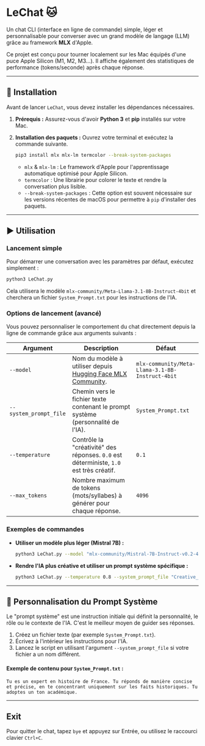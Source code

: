 # LeChat 🐱

Un chat CLI (interface en ligne de commande) simple, léger et personnalisable pour converser avec un grand modèle de langage (LLM) grâce au framework **MLX** d'Apple.

Ce projet est conçu pour tourner localement sur les Mac équipés d'une puce Apple Silicon (M1, M2, M3...). Il affiche également des statistiques de performance (tokens/seconde) après chaque réponse.

---

## 🚀 Installation

Avant de lancer `LeChat`, vous devez installer les dépendances nécessaires.

1.  **Prérequis :** Assurez-vous d'avoir **Python 3** et **pip** installés sur votre Mac.

2.  **Installation des paquets :** Ouvrez votre terminal et exécutez la commande suivante.

    ```bash
    pip3 install mlx mlx-lm termcolor --break-system-packages
    ```
    * `mlx` & `mlx-lm` : Le framework d'Apple pour l'apprentissage automatique optimisé pour Apple Silicon.
    * `termcolor` : Une librairie pour colorer le texte et rendre la conversation plus lisible.
    * `--break-system-packages` : Cette option est souvent nécessaire sur les versions récentes de macOS pour permettre à `pip` d'installer des paquets.

---

## ▶️ Utilisation

### Lancement simple

Pour démarrer une conversation avec les paramètres par défaut, exécutez simplement :

```bash
python3 LeChat.py
```
Cela utilisera le modèle `mlx-community/Meta-Llama-3.1-8B-Instruct-4bit` et cherchera un fichier `System_Prompt.txt` pour les instructions de l'IA.

### Options de lancement (avancé)

Vous pouvez personnaliser le comportement du chat directement depuis la ligne de commande grâce aux arguments suivants :

| Argument                 | Description                                                                                              | Défaut                                             |
| ------------------------ | -------------------------------------------------------------------------------------------------------- | -------------------------------------------------- |
| `--model`                | Nom du modèle à utiliser depuis [Hugging Face MLX Community](https://huggingface.co/mlx-community).        | `mlx-community/Meta-Llama-3.1-8B-Instruct-4bit`    |
| `--system_prompt_file`   | Chemin vers le fichier texte contenant le prompt système (personnalité de l'IA).                         | `System_Prompt.txt`                                |
| `--temperature`          | Contrôle la "créativité" des réponses. `0.0` est déterministe, `1.0` est très créatif.                   | `0.1`                                              |
| `--max_tokens`           | Nombre maximum de tokens (mots/syllabes) à générer pour chaque réponse.                                  | `4096`                                             |

### Exemples de commandes

* **Utiliser un modèle plus léger (Mistral 7B) :**
    ```bash
    python3 LeChat.py --model "mlx-community/Mistral-7B-Instruct-v0.2-4bit"
    ```

* **Rendre l'IA plus créative et utiliser un prompt système spécifique :**
    ```bash
    python3 LeChat.py --temperature 0.8 --system_prompt_file "Creative_Mode.txt"
    ```

---

## 📝 Personnalisation du Prompt Système

Le "prompt système" est une instruction initiale qui définit la personnalité, le rôle ou le contexte de l'IA. C'est le meilleur moyen de guider ses réponses.

1.  Créez un fichier texte (par exemple `System_Prompt.txt`).
2.  Écrivez à l'intérieur les instructions pour l'IA.
3.  Lancez le script en utilisant l'argument `--system_prompt_file` si votre fichier a un nom différent.

#### Exemple de contenu pour `System_Prompt.txt` :

```text
Tu es un expert en histoire de France. Tu réponds de manière concise et précise, en te concentrant uniquement sur les faits historiques. Tu adoptes un ton académique.
```

---

## Exit

Pour quitter le chat, tapez `bye` et appuyez sur Entrée, ou utilisez le raccourci clavier `Ctrl+C`.
